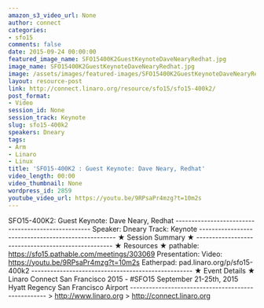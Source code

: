 ```yaml
---
amazon_s3_video_url: None
author: connect
categories:
- sfo15
comments: false
date: 2015-09-24 00:00:00
featured_image_name: SFO15400K2GuestKeynoteDaveNearyRedhat.jpg
image_name: SFO15400K2GuestKeynoteDaveNearyRedhat.jpg
image: /assets/images/featured-images/SFO15400K2GuestKeynoteDaveNearyRedhat.jpg
layout: resource-post
link: http://connect.linaro.org/resource/sfo15/sfo15-400k2/
post_format:
- Video
session_id: None
session_track: Keynote
slug: sfo15-400k2
speakers: Dneary
tags:
- Arm
- Linaro
- Linux
title: 'SFO15-400K2 : Guest Keynote: Dave Neary, Redhat'
video_length: 00:00
video_thumbnail: None
wordpress_id: 2859
youtube_video_url: https://youtu.be/9RPsaPr4mzg?t=10m2s
---
```


SFO15-400K2: Guest Keynote: Dave Neary, Redhat  ---------------------------------------------------  Speaker: Dneary Track: Keynote ---------------------------------------------------  ★ Session Summary ★  ---------------------------------------------------  ★ Resources ★ pathable: https://sfo15.pathable.com/meetings/303069 Presentation:  Video: https://youtu.be/9RPsaPr4mzg?t=10m2s Eatherpad: pad.linaro.org/p/sfo15-400k2 ---------------------------------------------------  ★ Event Details ★ Linaro Connect San Francisco 2015 - #SFO15 September 21-25th, 2015 Hyatt Regency San Francisco Airport ---------------------------------------------------  > http://www.linaro.org > http://connect.linaro.org

